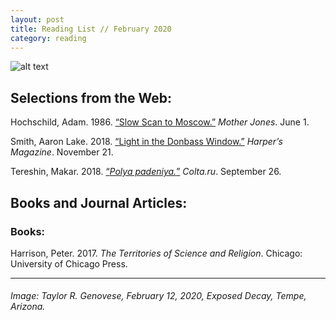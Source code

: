 ```yaml
---
layout: post
title: Reading List // February 2020
category: reading
---
```


![alt text](https://trgenovese.github.io/blog/images/feb20reading.jpg)

## Selections from the Web:
Hochschild, Adam. 1986. [“Slow Scan to Moscow.”](https://www.motherjones.com/politics/1986/06/slow-scan-moscow/) *Mother Jones*. June 1.

Smith, Aaron Lake. 2018. [“Light in the Donbass Window.”](https://harpers.org/blog/2018/11/light-in-the-donbass-window-tankies-and-anti-imperialist-fighters-in-east-ukraine/) *Harper’s Magazine*. November 21.

Tereshin, Makar. 2018. [“*Polya padeniya.*”](https://www.colta.ru/galleries/specials/19230-polya-padeniya?fbclid=IwAR0xO6D5LQWhiphHxf88O7oE-rMphnAQt-YUrGpSnyALbaC1T2GOToZOuNM#ad-image-0) *Colta.ru*. September 26.

## Books and Journal Articles:

### Books:
Harrison, Peter. 2017. *The Territories of Science and Religion*. Chicago: University of Chicago Press.

___
###### Image: Taylor R. Genovese, February 12, 2020, Exposed Decay, Tempe, Arizona.
